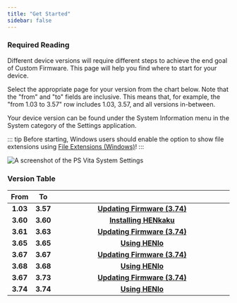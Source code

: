 ```yaml
---
title: "Get Started"
sidebar: false
---
```


### Required Reading

Different device versions will require different steps to achieve the end goal of Custom Firmware. This page will help you find where to start for your device.

Select the appropriate page for your version from the chart below. Note that the "from" and "to" fields are inclusive. This means that, for example, the "from 1.03 to 3.57" row includes 1.03, 3.57, and all versions in-between.

Your device version can be found under the System Information menu in the System category of the Settings application.

::: tip
Before starting, Windows users should enable the option to show file extensions using [File Extensions (Windows)](file-extensions-(windows))!
:::

![A screenshot of the PS Vita System Settings](/assets/images/screenshots/system-version.png)

### Version Table

<table>
  <colgroup>
    <col span="1" style="width: 10%;">
    <col span="1" style="width: 10%;">
    <col span="1" style="width: 80%;">
  </colgroup>
  <thead>
    <tr>
      <th style="text-align: center; font-weight: bold;">From</th>
      <th style="text-align: center; font-weight: bold;">To</th>
      <th style="text-align: center; font-weight: bold;"></th>
    </tr>
  </thead>
  <tbody>
    <tr>
      <td style="text-align: center; font-weight: bold;">1.03</td>
      <td style="text-align: center; font-weight: bold;">3.57</td>
      <td style="text-align: center; font-weight: bold;"><a href="updating-firmware-(3.74).html">Updating Firmware (3.74)</a></td>
    </tr>
    <tr>
      <td style="text-align: center; font-weight: bold;">3.60</td>
      <td style="text-align: center; font-weight: bold;">3.60</td>
      <td style="text-align: center; font-weight: bold;"><a href="installing-henkaku.html">Installing HENkaku</a></td>
    </tr>
    <tr>
      <td style="text-align: center; font-weight: bold;">3.61</td>
      <td style="text-align: center; font-weight: bold;">3.63</td>
      <td style="text-align: center; font-weight: bold;"><a href="updating-firmware-(3.74).html">Updating Firmware (3.74)</a></td>
    </tr>
    <tr>
      <td style="text-align: center; font-weight: bold;">3.65</td>
      <td style="text-align: center; font-weight: bold;">3.65</td>
      <td style="text-align: center; font-weight: bold;"><a href="using-henlo.html">Using HENlo</a></td>
    </tr>
    <tr>
      <td style="text-align: center; font-weight: bold;">3.67</td>
      <td style="text-align: center; font-weight: bold;">3.67</td>
      <td style="text-align: center; font-weight: bold;"><a href="updating-firmware-(3.74).html">Updating Firmware (3.74)</a></td>
    </tr>
    <tr>
      <td style="text-align: center; font-weight: bold;">3.68</td>
      <td style="text-align: center; font-weight: bold;">3.68</td>
      <td style="text-align: center; font-weight: bold;"><a href="using-henlo.html">Using HENlo</a></td>
    </tr>
    <tr>
      <td style="text-align: center; font-weight: bold;">3.67</td>
      <td style="text-align: center; font-weight: bold;">3.73</td>
      <td style="text-align: center; font-weight: bold;"><a href="updating-firmware-(3.74).html">Updating Firmware (3.74)</a></td>
    </tr>
    <tr>
      <td style="text-align: center; font-weight: bold;">3.74</td>
      <td style="text-align: center; font-weight: bold;">3.74</td>
      <td style="text-align: center; font-weight: bold;"><a href="using-henlo.html">Using HENlo</a></td>
    </tr>
  </tbody>
</table>
